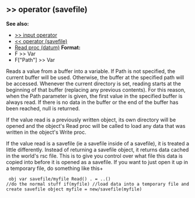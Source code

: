 ## \>\> operator (savefile)
**See also:**
+   [\>\> input operator](/ref/operator/%3e%3e/input.md) 
+   [\<\< operator (savefile)](/ref/savefile/operator/%3c%3c.md) 
+   [Read proc (datum)](/ref/datum/proc/Read.md) <!-- -->
**Format:**
+   F \>\> Var
+   F\[\"Path\"\] \>\> Var


Reads a value from a buffer into a variable. If Path is not
specified, the current buffer will be used. Otherwise, the buffer at the
specified path will be accessed. Whenever the current directory is set,
reading starts at the beginning of that buffer (replacing any previous
contents). For this reason, when the Path parameter is given, the first
value in the specified buffer is always read. If there is no data in the
buffer or the end of the buffer has been reached, null is returned.


If the value read is a previously written object, its own
directory will be opened and the object\'s Read proc will be called to
load any data that was written in the object\'s Write proc. 

If
the value read is a savefile (ie a savefile inside of a savefile), it is
treated a little differently. Instead of returning a savefile object, it
returns data cached in the world\'s rsc file. This is to give you
control over what file this data is copied into before it is opened as a
savefile. If you want to just open it up in a temporary file, do
something like this+ 
```
 obj var savefile/myfile Read() . = ..()
//do the normal stuff if(myfile) //load data into a temporary file and
create savefile object myfile = new/savefile(myfile) 
```
